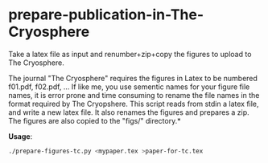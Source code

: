 # prepare-publication-in-The-Cryosphere
Take a latex file as input and renumber+zip+copy the figures to upload to The Cryosphere.

The journal "The Cryosphere" requires the figures in Latex to be numbered f01.pdf, f02.pdf, ... If like me, you use sementic names for your figure file names, it is error prone and time consuming to rename the file names in the format required by The Cryopshere. This script reads from stdin a latex file, and write a new latex file. It also renames the figures and prepares a zip. The figures are also copied to the "figs/" directory.*

**Usage**:
```bash
./prepare-figures-tc.py <mypaper.tex >paper-for-tc.tex
```
